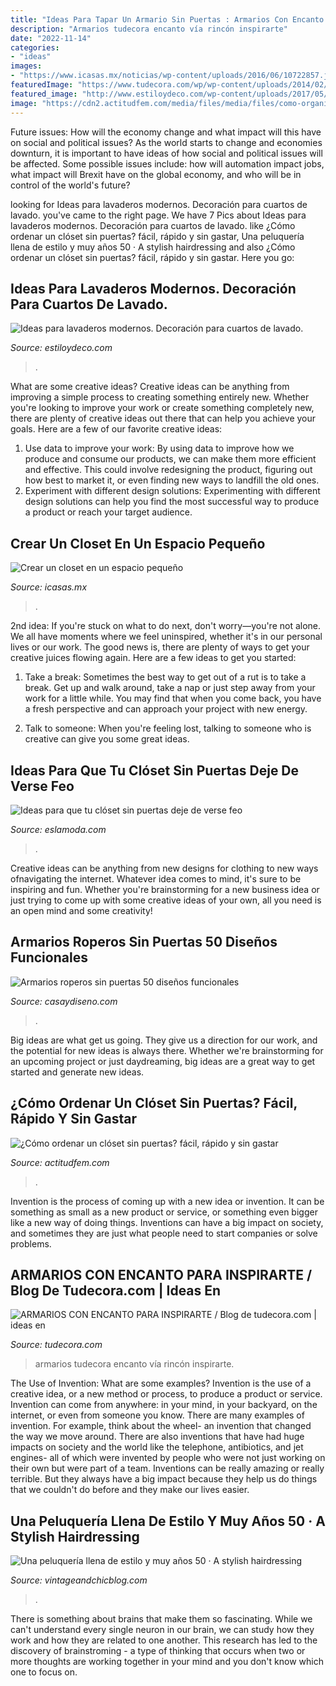 ```yaml
---
title: "Ideas Para Tapar Un Armario Sin Puertas : Armarios Con Encanto Para Inspirarte / Blog De Tudecora.com"
description: "Armarios tudecora encanto vía rincón inspirarte"
date: "2022-11-14"
categories:
- "ideas"
images:
- "https://www.icasas.mx/noticias/wp-content/uploads/2016/06/10722857.jpg"
featuredImage: "https://www.tudecora.com/wp/wp-content/uploads/2014/02/rt323334_2.jpg"
featured_image: "http://www.estiloydeco.com/wp-content/uploads/2017/05/lavaderos-modernos-8.jpg"
image: "https://cdn2.actitudfem.com/media/files/media/files/como-organizar-un-closet-sin-puertas-sin-gastar.jpg"
---
```



Future issues: How will the economy change and what impact will this have on social and political issues?
As the world starts to change and economies downturn, it is important to have ideas of how social and political issues will be affected. Some possible issues include: how will automation impact jobs, what impact will Brexit have on the global economy, and who will be in control of the world's future?

	

		
looking for Ideas para lavaderos modernos. Decoración para cuartos de lavado. you've came to the right page. We have 7 Pics about Ideas para lavaderos modernos. Decoración para cuartos de lavado. like ¿Cómo ordenar un clóset sin puertas? fácil, rápido y sin gastar, Una peluquería llena de estilo y muy años 50 · A stylish hairdressing and also ¿Cómo ordenar un clóset sin puertas? fácil, rápido y sin gastar. Here you go:
		
    
## Ideas Para Lavaderos Modernos. Decoración Para Cuartos De Lavado.

<img loading=lazy src="http://www.estiloydeco.com/wp-content/uploads/2017/05/lavaderos-modernos-8.jpg" onerror="this.onerror=null;this.src='https://tse4.mm.bing.net/th?id=OIP.SYaINnEBIKSTiwxvQofm-AHaLG&amp;pid=15.1';" alt="Ideas para lavaderos modernos. Decoración para cuartos de lavado.">

_Source: estiloydeco.com_

>. 

	

What are some creative ideas?
Creative ideas can be anything from improving a simple process to creating something entirely new. Whether you're looking to improve your work or create something completely new, there are plenty of creative ideas out there that can help you achieve your goals. Here are a few of our favorite creative ideas: 
1. Use data to improve your work: By using data to improve how we produce and consume our products, we can make them more efficient and effective. This could involve redesigning the product, figuring out how best to market it, or even finding new ways to landfill the old ones. 
2. Experiment with different design solutions: Experimenting with different design solutions can help you find the most successful way to produce a product or reach your target audience.

    
## Crear Un Closet En Un Espacio Pequeño

<img loading=lazy src="https://www.icasas.mx/noticias/wp-content/uploads/2016/06/10722857.jpg" onerror="this.onerror=null;this.src='https://tse3.mm.bing.net/th?id=OIP.9zIfhQSq2XEP0pC1gnk_SwHaJ4&amp;pid=15.1';" alt="Crear un closet en un espacio pequeño">

_Source: icasas.mx_

>. 

	

2nd idea:
If you're stuck on what to do next, don't worry—you're not alone. We all have moments where we feel uninspired, whether it's in our personal lives or our work. The good news is, there are plenty of ways to get your creative juices flowing again.
Here are a few ideas to get you started:

1. Take a break: Sometimes the best way to get out of a rut is to take a break. Get up and walk around, take a nap or just step away from your work for a little while. You may find that when you come back, you have a fresh perspective and can approach your project with new energy.

2. Talk to someone: When you're feeling lost, talking to someone who is creative can give you some great ideas.

    
## Ideas Para Que Tu Clóset Sin Puertas Deje De Verse Feo

<img loading=lazy src="https://eslamoda.com/wp-content/uploads/sites/2/2018/07/closet-ordenado.jpg" onerror="this.onerror=null;this.src='https://tse4.mm.bing.net/th?id=OIP.xZED3cp1OnrGHqY5sSqE2QAAAA&amp;pid=15.1';" alt="Ideas para que tu clóset sin puertas deje de verse feo">

_Source: eslamoda.com_

>. 

	

Creative ideas can be anything from new designs for clothing to new ways ofnavigating the internet. Whatever idea comes to mind, it's sure to be inspiring and fun. Whether you're brainstorming for a new business idea or just trying to come up with some creative ideas of your own, all you need is an open mind and some creativity!

    
## Armarios Roperos Sin Puertas 50 Diseños Funcionales

<img loading=lazy src="http://casaydiseno.com/wp-content/uploads/2016/02/armario-sin-puertas-lujoso-opciones-maquillaje-1.jpg" onerror="this.onerror=null;this.src='https://tse3.mm.bing.net/th?id=OIP.fmsiZSQ2PGcgUUygHpIwRwHaF4&amp;pid=15.1';" alt="Armarios roperos sin puertas 50 diseños funcionales">

_Source: casaydiseno.com_

>. 

	

Big ideas are what get us going. They give us a direction for our work, and the potential for new ideas is always there. Whether we're brainstorming for an upcoming project or just daydreaming, big ideas are a great way to get started and generate new ideas.

    
## ¿Cómo Ordenar Un Clóset Sin Puertas? Fácil, Rápido Y Sin Gastar

<img loading=lazy src="https://cdn2.actitudfem.com/media/files/media/files/como-organizar-un-closet-sin-puertas-sin-gastar.jpg" onerror="this.onerror=null;this.src='https://tse4.mm.bing.net/th?id=OIP.iYdDR5a6CSk2W8HHa1ovVQHaEj&amp;pid=15.1';" alt="¿Cómo ordenar un clóset sin puertas? fácil, rápido y sin gastar">

_Source: actitudfem.com_

>. 

	

Invention is the process of coming up with a new idea or invention. It can be something as small as a new product or service, or something even bigger like a new way of doing things. Inventions can have a big impact on society, and sometimes they are just what people need to start companies or solve problems.

    
## ARMARIOS CON ENCANTO PARA INSPIRARTE / Blog De Tudecora.com | Ideas En

<img loading=lazy src="https://www.tudecora.com/wp/wp-content/uploads/2014/02/rt323334_2.jpg" onerror="this.onerror=null;this.src='https://tse2.mm.bing.net/th?id=OIP.WZKlrHgJX33_O1ZEbHZ3AgHaHa&amp;pid=15.1';" alt="ARMARIOS CON ENCANTO PARA INSPIRARTE / Blog de tudecora.com | ideas en">

_Source: tudecora.com_

>armarios tudecora encanto vía rincón inspirarte. 

	

The Use of Invention: What are some examples?
Invention is the use of a creative idea, or a new method or process, to produce a product or service. Invention can come from anywhere: in your mind, in your backyard, on the internet, or even from someone you know. 
There are many examples of invention. For example, think about the wheel- an invention that changed the way we move around. There are also inventions that have had huge impacts on society and the world like the telephone, antibiotics, and jet engines- all of which were invented by people who were not just working on their own but were part of a team. 
Inventions can be really amazing or really terrible. But they always have a big impact because they help us do things that we couldn't do before and they make our lives easier.

    
## Una Peluquería Llena De Estilo Y Muy Años 50 · A Stylish Hairdressing

<img loading=lazy src="https://www.vintageandchicblog.com/wp-content/uploads/2015/09/4-decorar-peluquería-estilo-sobrio-moderno-y-de-diseño.jpg" onerror="this.onerror=null;this.src='https://tse4.mm.bing.net/th?id=OIP.WarGz13tnAkn-V5TzN76HgHaK0&amp;pid=15.1';" alt="Una peluquería llena de estilo y muy años 50 · A stylish hairdressing">

_Source: vintageandchicblog.com_

>. 

	

There is something about brains that make them so fascinating. While we can't understand every single neuron in our brain, we can study how they work and how they are related to one another. This research has led to the discovery of brainstroming - a type of thinking that occurs when two or more thoughts are working together in your mind and you don't know which one to focus on.

